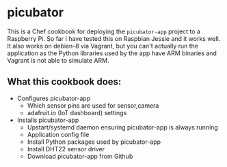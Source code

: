 # picubator

This is a Chef cookbook for deploying the `picubator-app` project to a Raspberry Pi. So far I have tested this on Raspbian Jessie and it works well. It also works on debian-8 via Vagrant, but you can't actually run the application as the Python libraries used by the app have ARM binaries and Vagrant is not able to simulate ARM.

## What this cookbook does:
- Configures picubator-app
  - Which sensor pins are used for sensor,camera
  - adafruit.io (IoT dashboard) settings
- Installs picubator-app
  - Upstart/systemd daemon ensuring picubator-app is always running
  - Application config file
  - Install Python packages used by picubator-app
  - Install DHT22 sensor driver
  - Download picubator-app from Github
